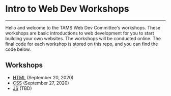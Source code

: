 ﻿# Intro to Web Dev Workshops
---

Hello and welcome to the TAMS Web Dev Committee's workshops. These workshops are basic introductions to web development for you to start building your own websites. The workshops will be conducted online. The final code for each workshop is stored on this repo, and you can find the code below.


## Workshops
* [HTML](https://github.com/zachtango/webdev-workshops/tree/html) (September 20, 2020)
* [CSS](https://github.com/zachtango/webdev-workshops/tree/css) (September 27, 2020)
* [JS](https://github.com/zachtango/webdev-workshops/tree/js) (TBD)

